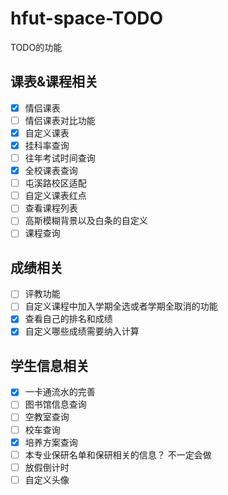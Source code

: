 # hfut-space-TODO
TODO的功能


## 课表&课程相关
- [x] 情侣课表
- [ ] 情侣课表对比功能
- [x] 自定义课表
- [x] 挂科率查询
- [ ] 往年考试时间查询
- [x] 全校课表查询
- [ ] 屯溪路校区适配
- [ ] 自定义课表红点
- [ ] 查看课程列表
- [ ] 高斯模糊背景以及白条的自定义
- [ ] 课程查询

## 成绩相关
- [ ] 评教功能
- [ ] 自定义课程中加入学期全选或者学期全取消的功能
- [x] 查看自己的排名和成绩
- [x] 自定义哪些成绩需要纳入计算

## 学生信息相关
- [x] 一卡通流水的完善
- [ ] 图书馆信息查询
- [ ] 空教室查询
- [ ] 校车查询
- [x] 培养方案查询
- [ ] 本专业保研名单和保研相关的信息？ 不一定会做
- [ ] 放假倒计时
- [ ] 自定义头像
